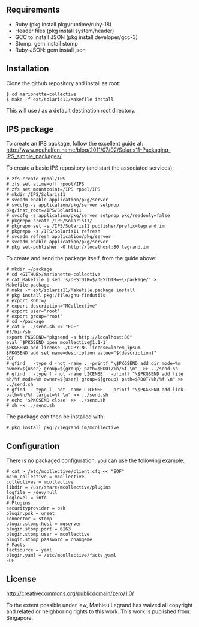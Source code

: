 Requirements
------------

- Ruby (pkg install pkg:/runtime/ruby-18)
- Header files (pkg install system/header)
- GCC to install JSON (pkg install developer/gcc-3)
- Stomp: gem install stomp
- Ruby-JSON: gem install json

Installation
------------

Clone the github repository and install as root:

    $ cd marionette-collective
    $ make -f ext/solaris11/Makefile install

This will use / as a default destination root directory.

IPS package
-----------

To create an IPS package, follow the excellent guide at:
http://www.neuhalfen.name/blog/2011/07/02/Solaris11-Packaging-IPS_simple_packages/

To create a basic IPS repository (and start the associated services):

    # zfs create rpool/IPS
    # zfs set atime=off rpool/IPS
    # zfs set mountpoint=/IPS rpool/IPS
    # mkdir /IPS/Solaris11
    # svcadm enable application/pkg/server
    # svccfg -s application/pkg/server setprop pkg/inst_root=/IPS/Solaris11
    # svccfg -s application/pkg/server setprop pkg/readonly=false
    # pkgrepo create /IPS/Solaris11/
    # pkgrepo set -s /IPS/Solaris11 publisher/prefix=legrand.im
    # pkgrepo -s /IPS/Solaris11 refresh
    # svcadm refresh application/pkg/server
    # svcadm enable application/pkg/server
    # pkg set-publisher -O http://localhost:80 legrand.im

To create and send the package itself, from the guide above:

    # mkdir ~/package
    # cd <GITHUB>/marionette-collective
    # cat Makefile | sed 's/DESTDIR=$/DESTDIR=~\/package/' > Makefile.package
    # make -f ext/solaris11/Makefile.package install
    # pkg install pkg:/file/gnu-findutils
    # export ROOT=/
    # export description="MCollective"
    # export user="root"
    # export group="root"
    # cd ~/package
    # cat > ../send.sh << "EOF"
    #!/bin/sh
    export PKGSEND="pkgsend -s http://localhost:80"
    eval `$PKGSEND open mcollective@1.1-1`
    $PKGSEND add license ./COPYING license=lorem_ipsum
    $PKGSEND add set name=description value="${description}"
    EOF
    # gfind . -type d -not -name . -printf "\$PKGSEND add dir mode=%m owner=${user} group=${group} path=$ROOT/%h/%f \n"  >> ../send.sh
    # gfind . -type f -not -name LICENSE   -printf "\$PKGSEND add file %h/%f mode=%m owner=${user} group=${group} path=$ROOT/%h/%f \n" >> ../send.sh
    # gfind . -type l -not -name LICENSE   -printf "\$PKGSEND add link path=%h/%f target=%l \n" >> ../send.sh
    # echo '$PKGSEND close' >> ../send.sh
    # sh -x ../send.sh

The package can then be installed with:

    # pkg install pkg://legrand.im/mcollective

Configuration
-------------

There is no packaged configuration; you can use the following example:

    # cat > /etc/mcollective/client.cfg << "EOF"
    main_collective = mcollective
    collectives = mcollective
    libdir = /usr/share/mcollective/plugins
    logfile = /dev/null
    loglevel = info
    # Plugins
    securityprovider = psk
    plugin.psk = unset
    connector = stomp
    plugin.stomp.host = mqserver
    plugin.stomp.port = 6163
    plugin.stomp.user = mcollective
    plugin.stomp.password = changeme
    # Facts
    factsource = yaml
    plugin.yaml = /etc/mcollective/facts.yaml
    EOF

License
------

http://creativecommons.org/publicdomain/zero/1.0/

To the extent possible under law, Mathieu Legrand has waived all copyright and related or
neighboring rights to this work. This work is published from: Singapore.



